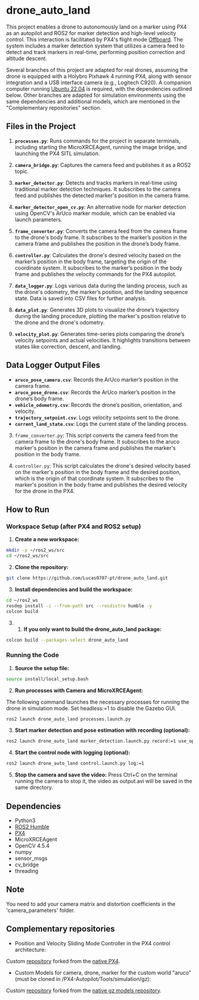 # drone_auto_land

This project enables a drone to autonomously land on a marker using PX4 as an autopilot and ROS2 for marker detection and high-level velocity control. This interaction is facilitated by PX4's flight mode [Offboard](https://docs.px4.io/main/en/flight_modes/offboard.html). The system includes a marker detection system that utilizes a camera feed to detect and track markers in real-time, performing position correction and altitude descent.

Several branches of this project are adapted for real drones, assuming the drone is equipped with a Holybro Pixhawk 4 running PX4, along with sensor integration and a USB interface camera (e.g., Logitech C920). A companion computer running [Ubuntu 22.04](https://ubuntu.com/download/raspberry-pi) is required, with the dependencies outlined below. Other branches are adapted for simulation environments using the same dependencies and additional models, which are mentioned in the "Complementary repositories" section.

## Files in the Project

1. **`processes.py`**: Runs commands for the project in separate terminals, including starting the MicroXRCEAgent, running the image bridge, and launching the PX4 SITL simulation.

2. **`camera_bridge.py`**: Captures the camera feed and publishes it as a ROS2 topic.

3. **`marker_detector.py`**: Detects and tracks markers in real-time using traditional marker detection techniques. It subscribes to the camera feed and publishes the detected marker's position in the camera frame.

4. **`marker_detector_open_cv.py`**: An alternative node for marker detection using OpenCV's ArUco marker module, which can be enabled via launch parameters.

5. **`frame_converter.py`**: Converts the camera feed from the camera frame to the drone's body frame. It subscribes to the marker’s position in the camera frame and publishes the position in the drone’s body frame.

6. **`controller.py`**: Calculates the drone's desired velocity based on the marker’s position in the body frame, targeting the origin of the coordinate system. It subscribes to the marker’s position in the body frame and publishes the velocity commands for the PX4 autopilot.

7. **`data_logger.py`**: Logs various data during the landing process, such as the drone's odometry, the marker’s position, and the landing sequence state. Data is saved into CSV files for further analysis.

8. **`data_plot.py`**: Generates 3D plots to visualize the drone’s trajectory during the landing procedure, plotting the marker's position relative to the drone and the drone's odometry.

9. **`velocity_plot.py`**: Generates time-series plots comparing the drone’s velocity setpoints and actual velocities. It highlights transitions between states like correction, descent, and landing.

## Data Logger Output Files

- **`aruco_pose_camera.csv`**: Records the ArUco marker’s position in the camera frame.
- **`aruco_pose_drone.csv`**: Records the ArUco marker’s position in the drone’s body frame.
- **`vehicle_odometry.csv`**: Records the drone’s position, orientation, and velocity.
- **`trajectory_setpoint.csv`**: Logs velocity setpoints sent to the drone.
- **`current_land_state.csv`**: Logs the current state of the landing process.
3. `frame_converter.py`: This script converts the camera feed from the camera frame to the drone's body frame. It subscribes to the aruco marker's position in the camera frame and publishes the marker's position in the body frame.

4. `controller.py`: This script calculates the drone's desired velocity based on the marker's position in the body frame and the desired position, which is the origin of that coordinate system. It subscribes to the marker's position in the body frame and publishes the desired velocity for the drone in the PX4.

## How to Run

### Workspace Setup (after PX4 and ROS2 setup)

1. **Create a new workspace:**

```bash
mkdir -p ~/ros2_ws/src
cd ~/ros2_ws/src
```

2. **Clone the repository:**

```bash
git clone https://github.com/Lucas0707-pt/drone_auto_land.git
```

3. **Install dependencies and build the workspace:**

```bash
cd ~/ros2_ws
rosdep install -i --from-path src --rosdistro humble -y
colcon build
```

3. 1) **If you only want to build the drone_auto_land package:**

```bash
colcon build --packages-select drone_auto_land
```

### Running the Code

1. **Source the setup file:**

```bash
source install/local_setup.bash
```

2. **Run processes with Camera and MicroXRCEAgent:**

The following command launches the necessary processes for running the drone in simulation mode. Set headless:=1 to disable the Gazebo GUI.

```bash
ros2 launch drone_auto_land processes.launch.py
```

3. **Start marker detection and pose estimation with recording (optional):**
    
```bash
ros2 launch drone_auto_land marker_detection.launch.py record:=1 use_opencv:=true
```

4. **Start the control node with logging (optional):**
    
```bash
ros2 launch drone_auto_land control.launch.py log:=1
```

5. **Stop the camera and save the video:**
Press Ctrl+C on the terminal running the camera to stop it, the video as output.avi will be saved in the same directory.

## Dependencies

- Python3
- [ROS2 Humble](https://docs.ros.org/en/humble/Installation.html)
- [PX4](https://docs.px4.io/main/en/dev_setup/dev_env_linux_ubuntu.html)
- MicroXRCEAgent
- OpenCV 4.5.4
- numpy
- sensor_msgs
- cv_bridge
- threading

## Note

You need to add your camera matrix and distortion coefficients in the 'camera_parameters' folder.

## Complementary repositories

- Position and Velocity Sliding Mode Controller in the PX4 control architecture:

Custom [repository](https://github.com/BrunoPereira1501/PX4-Autopilot) forked from the [native PX4](https://github.com/PX4/PX4-Autopilot). 

- Custom Models for camera, drone, marker for the custom world "aruco" (must be cloned in /PX4-Autopilot/Tools/simulation/gz):

Custom [repository](https://github.com/BrunoPereira1501/PX4-gazebo-models) forked from the [native gz models repository](https://github.com/PX4/PX4-gazebo-models).
